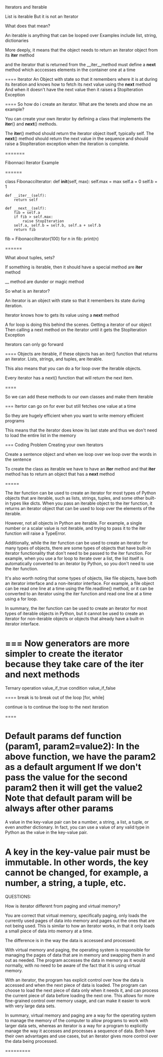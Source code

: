 Iterators and Iterable 

List is iterable 
But it is not an Iterator

What does that mean?

An iterable is anything that can be looped over
Examples include list, string, dictionaries 

More deeply, it means that
the object needs to return an
iterator object from its __iter__ method

and the iterator that is returned from the 
__iter__method must define a __next__ method 
which acccesses elements in the container 
one at  a time

====
Iterator
An Object with state so that it remembers
where it is at during its iteration
and knows how to fetch its next value using the __next__
method
And when it doesn't have the next value 
then it raises a StopIteration Exception

====
So how do i create an iterator. What are the tenets and show me an example?

You can create your own iterator by defining a class that implements the __iter__() and __next__() methods.

The __iter__() method should return the iterator object itself, typically self.
The __next__() method should return the next value in the sequence and should raise a StopIteration exception when the iteration is complete.


=======

Fibonnaci Iterator Example

======

class FibonacciIterator:
    def __init__(self, max):
        self.max = max
        self.a = 0
        self.b = 1

    def __iter__(self):
        return self

    def __next__(self):
        fib = self.a
        if fib > self.max:
            raise StopIteration
        self.a, self.b = self.b, self.a + self.b
        return fib

fib = FibonacciIterator(100)
for n in fib:
    print(n)



======

What about tuples, sets?

If something is iterable, then it should have 
a special method are __iter__ method 

__ method are dunder or magic method 

So what is an iterator?

An iterator is an object with state
so that it remembers its state 
during iteration.

Iterator knows how to gets its value
using a __next__ method 

A for loop is doing this behind the scenes.
Getting a iterator of our object
Then calling a next method on the iterator
until it gets the StopIteration Exception

Iterators can only go forward

====
Objects are iterable, if these objects has an iter() function that returns an iterator. 
Lists, strings, and tuples, are iterable. 

This also means that you can do a for loop over the iterable objects. 

Every iterator has a next() function that will return the next item.


====

So we can add these methods to our own classes
and make them iterable 

===
Itertor can go on for ever
but still fetches one value at a time

So they are hugely efficient when
you want to write memory efficient programs

This means that the iterator does know
its last state and thus we 
don't need to load the entire list 
in the memory

===
Coding Problem 
Creating your own Iterators 

Create a sentence object 
and when we loop over 
we loop over the words in the sentence

To create the class as iterable
we have to have an __iter__ method
and that __iter__ method
has to return an object 
that has a __next__ method 

=====

The iter function can be used to create an iterator for most types of Python objects that are iterable, such as lists, strings, tuples, and some other built-in types like dicts. When you pass an iterable object to the iter function, it returns an iterator object that can be used to loop over the elements of the iterable.

However, not all objects in Python are iterable. For example, a single number or a scalar value is not iterable, and trying to pass it to the iter function will raise a TypeError.

Additionally, while the iter function can be used to create an iterator for many types of objects, there are some types of objects that have built-in iterator functionality that don't need to be passed to the iter function. For example, when you use a for loop to iterate over a list, the list itself is automatically converted to an iterator by Python, so you don't need to use the iter function.

It's also worth noting that some types of objects, like file objects, have both an iterator interface and a non-iterator interface. For example, a file object can be read one line at a time using the file.readline() method, or it can be converted to an iterator using the iter function and read one line at a time using a for loop.

In summary, the iter function can be used to create an iterator for most types of iterable objects in Python, but it cannot be used to create an iterator for non-iterable objects or objects that already have a built-in iterator interface.




===
Now generators are more simpler
to create the iterator
because they take care of 
the iter and next methods
====

Ternary operation
value_if_true condition value_if_false

====
break is to break out of the loop [for, while]

continue is to continue the loop to the next iteration

====

Default params
def function (param1, param2=value2):
In the above function, 
we have the param2 as a default argument
If we don't pass the value for the second param2
then it will get the value2
**Note that default param will be always after 
other params**
===

A value in the key-value pair can be a number, a string, a list, a tuple, or even another dictionary. In fact, you can use a value of any valid type in Python as the value in the key-value pair.

A key in the key-value pair must be immutable. In other words, the key cannot be changed, for example, a number, a string, a tuple, etc.
====

QUESTIONS:

How is iterator different from paging and virtual memory?

You are correct that virtual memory, specifically paging, only loads the currently used pages of data into memory and pages out the ones that are not being used. This is similar to how an iterator works, in that it only loads a small piece of data into memory at a time.

The difference is in the way the data is accessed and processed:

With virtual memory and paging, the operating system is responsible for managing the pages of data that are in memory and swapping them in and out as needed. The program accesses the data in memory as it would normally, with no need to be aware of the fact that it is using virtual memory.

With an iterator, the program has explicit control over how the data is accessed and when the next piece of data is loaded. The program can choose to load the next piece of data only when it needs it, and can process the current piece of data before loading the next one. This allows for more fine-grained control over memory usage, and can make it easier to work with very large data sets.

In summary, virtual memory and paging are a way for the operating system to manage the memory of the computer to allow programs to work with larger data sets, whereas an iterator is a way for a program to explicitly manage the way it accesses and processes a sequence of data. Both have their own advantages and use cases, but an iterator gives more control over the data being processed.

=========
